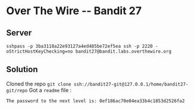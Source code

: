 # Over The Wire -- Bandit 27

## Server
```
sshpass -p 3ba3118a22e93127a4ed485be72ef5ea ssh -p 2220 -oStrictHostKeyChecking=no bandit27@bandit.labs.overthewire.org 
```

## Solution

Cloned the repo `git clone ssh://bandit27-git@127.0.0.1/home/bandit27-git/repo`
Got a `readme` file :
```
The password to the next level is: 0ef186ac70e04ea33b4c1853d2526fa2
```
